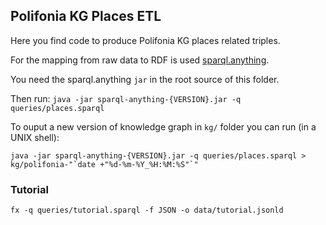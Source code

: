 ## Polifonia KG Places ETL

Here you find code to produce Polifonia KG places related triples.

For the mapping from raw data to RDF is used [sparql.anything](https://github.com/SPARQL-Anything/sparql.anything).

You need the sparql.anything `jar` in the root source of this folder.

Then run: `java -jar sparql-anything-{VERSION}.jar -q queries/places.sparql`

To ouput a new version of knowledge graph in `kg/` folder you can run (in a UNIX shell):

```java -jar sparql-anything-{VERSION}.jar -q queries/places.sparql > kg/polifonia-"`date +"%d-%m-%Y_%H:%M:%S"`"```



### Tutorial

```fx -q queries/tutorial.sparql -f JSON -o data/tutorial.jsonld```

